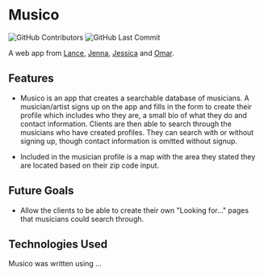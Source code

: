 # Musico

![GitHub Contributors](https://img.shields.io/github/contributors/JennaMeri625/Musico) ![GitHub Last Commit](https://img.shields.io/github/last-commit/JennaMeri625/Musico)

A web app from [Lance](https://github.com/lancechise), [Jenna](https://github.com/JennaMeri625), [Jessica](https://github.com/trelaj) and [Omar](https://github.com/omareo22).

## Features

- Musico is an app that creates a searchable database of musicians. A musician/artist signs up on the app and fills in the form to create their profile which includes who they are, a small bio of what they do and contact information. Clients are then able to search through the musicians who have created profiles.  They can search with or without signing up, though contact information is omitted without signup.

- Included in the musician profile is a map with the area they stated they are located based on their zip code input.

## Future Goals

- Allow the clients to be able to create their own "Looking for..." pages that musicians could search through.

## Technologies Used

Musico was written using ...
